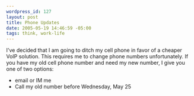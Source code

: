 ```yaml
--- 
wordpress_id: 127
layout: post
title: Phone Updates
date: 2005-05-19 14:46:59 -05:00
tags: think, work-life
---
```

I've decided that I am going to ditch my cell phone in favor of a cheaper VoIP solution.    This requires me to change phone numbers unfortunately.  If you have my old cell phone number and need my new number, I give you one of two options:
<ul>
	<li> email or IM me</li>
	<li>Call my old number before Wednesday, May 25</li>
</ul>

